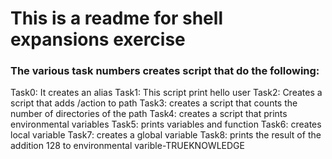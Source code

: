 # This is a readme for shell expansions exercise
### The various task numbers creates script that do the following:
Task0: It creates an alias
Task1: This script print hello user
Task2: Creates a script that adds /action to path
Task3: creates a script that counts the number of directories of the path
Task4: creates a script that prints environmental variables
Task5: prints variables and function
Task6: creates local variable
Task7: creates a global variable
Task8: prints the result of the addition 128 to environmental varible-TRUEKNOWLEDGE

